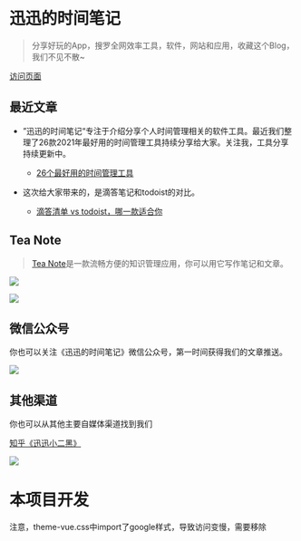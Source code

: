 # 迅迅的时间笔记

> 分享好玩的App，搜罗全网效率工具，软件，网站和应用，收藏这个Blog，我们不见不散~

[访问页面](https://xunxun2hei.github.io/#/)

## 最近文章

* ”迅迅的时间笔记“专注于介绍分享个人时间管理相关的软件工具。最近我们整理了26款2021年最好用的时间管理工具持续分享给大家。关注我，工具分享持续更新中。
  * [26个最好用的时间管理工具](docs/zh/26个最好用的时间管理工具.md "26个最好用的时间管理工具")

* 这次给大家带来的，是滴答笔记和todoist的对比。
  * [滴答清单 vs todoist，哪一款适合你](docs/zh/滴答清单vstodoist哪一款适合你.md "滴答清单 vs todoist，哪一款适合你")

## Tea Note

> [Tea Note](docs/zh/tea.md)是一款流畅方便的知识管理应用，你可以用它写作笔记和文章。

[![](https://xunxun2hei.oss-cn-shanghai.aliyuncs.com/teanoteapp/download-from-app-store.svg)](https://apps.apple.com/cn/app/tea-note/id1535197651?mt=12)

![](https://xunxun2hei.oss-cn-shanghai.aliyuncs.com/teanote/807cbc17-e021-5267-ac31-3bae0fe9208a.image.png)

## 微信公众号

你也可以关注《迅迅的时间笔记》微信公众号，第一时间获得我们的文章推送。

![](https://xunxun2hei.oss-cn-shanghai.aliyuncs.com/system/qrcode_for_gh_d14fa0fe79e4_258.jpg)

## 其他渠道
你也可以从其他主要自媒体渠道找到我们

[知乎《迅迅小二黑》](https://www.zhihu.com/people/xun-xun-de-shi-jian-bi-ji)

![](https://xunxun2hei.oss-cn-shanghai.aliyuncs.com/system/54__5669caff86cb49de0a1896fde5393297_6aac0b0b6fb1be86b7fd69634a305694.png)

# 本项目开发
注意，theme-vue.css中import了google样式，导致访问变慢，需要移除